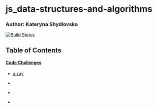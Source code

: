 # js_data-structures-and-algorithms

### Author: Kateryna Shydlovska

[![Build Status](https://www.travis-ci.com/alvian-401-advanced-javascript/data-structures-and-algorithms.svg?branch=master)](https://www.travis-ci.com/alvian-401-advanced-javascript/data-structures-and-algorithms)

## Table of Contents

#### [Code Challenges](https://github.com/KaterynaShydlovska/codewars)

   * [array]()

   * []()

   * []()

   * []()

